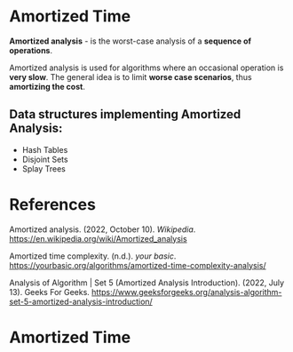 # Amortized Time 
 
**Amortized analysis** - is the worst-case analysis of a **sequence of operations**.

Amortized analysis is used for algorithms where an occasional operation is **very slow**. The general idea is to limit **worse case scenarios**, thus **amortizing the cost**. 


## Data structures implementing Amortized Analysis: 
- Hash Tables 
- Disjoint Sets 
- Splay Trees 


# References 
Amortized analysis. (2022, October 10). *Wikipedia*. <https://en.wikipedia.org/wiki/Amortized_analysis> 

Amortized time complexity. (n.d.). *your basic*. <https://yourbasic.org/algorithms/amortized-time-complexity-analysis/> 

Analysis of Algorithm | Set 5 (Amortized Analysis Introduction). (2022, July 13). Geeks For Geeks. <https://www.geeksforgeeks.org/analysis-algorithm-set-5-amortized-analysis-introduction/> 
# Amortized Time 
